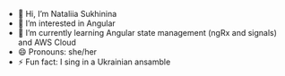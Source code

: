 - 👋 Hi, I’m Nataliia Sukhinina
- 👀 I’m interested in Angular
- 🌱 I’m currently learning Angular state management (ngRx and signals) and AWS Cloud
- 😄 Pronouns: she/her
- ⚡ Fun fact: I sing in a Ukrainian ansamble 

<!---
- 📫 How to reach me ...
- 💞️ I’m looking to collaborate on ...
nataliiasukhinina/nataliiasukhinina is a ✨ special ✨ repository because its `README.md` (this file) appears on your GitHub profile.
You can click the Preview link to take a look at your changes.
--->

